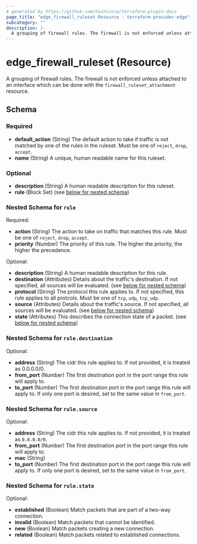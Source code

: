 ```yaml
---
# generated by https://github.com/hashicorp/terraform-plugin-docs
page_title: "edge_firewall_ruleset Resource - terraform-provider-edge"
subcategory: ""
description: |-
  A grouping of firewall rules. The firewall is not enforced unless attached to an interface which can be done with the firewall_ruleset_attachment resource.
---
```


# edge_firewall_ruleset (Resource)

A grouping of firewall rules. The firewall is not enforced unless attached to an interface which can be done with the `firewall_ruleset_attachment` resource.



<!-- schema generated by tfplugindocs -->
## Schema

### Required

- **default_action** (String) The default action to take if traffic is not matched by one of the rules in the ruleset. Must be one of `reject`, `drop`, `accept`.
- **name** (String) A unique, human readable name for this ruleset.

### Optional

- **description** (String) A human readable description for this ruleset.
- **rule** (Block Set) (see [below for nested schema](#nestedblock--rule))

<a id="nestedblock--rule"></a>
### Nested Schema for `rule`

Required:

- **action** (String) The action to take on traffic that matches this rule. Must be one of `reject`, `drop`, `accept`.
- **priority** (Number) The priority of this rule. The higher the priority, the higher the precedence.

Optional:

- **description** (String) A human readable description for this rule.
- **destination** (Attributes) Details about the traffic's destination. If not specified, all sources will be evaluated. (see [below for nested schema](#nestedatt--rule--destination))
- **protocol** (String) The protocol this rule applies to. If not specified, this rule applies to all protcols. Must be one of `tcp`, `udp`, `tcp_udp`.
- **source** (Attributes) Details about the traffic's source. If not specified, all sources will be evaluated. (see [below for nested schema](#nestedatt--rule--source))
- **state** (Attributes) This describes the connection state of a packet. (see [below for nested schema](#nestedatt--rule--state))

<a id="nestedatt--rule--destination"></a>
### Nested Schema for `rule.destination`

Optional:

- **address** (String) The cidr this rule applies to. If not provided, it is treated as 0.0.0.0/0.
- **from_port** (Number) The first destination port in the port range this rule will apply to.
- **to_port** (Number) The first destination port in the port range this rule will apply to. If only one port is desired, set to the same value in `from_port`.


<a id="nestedatt--rule--source"></a>
### Nested Schema for `rule.source`

Optional:

- **address** (String) The cidr this rule applies to. If not provided, it is treated as `0.0.0.0/0`.
- **from_port** (Number) The first destination port in the port range this rule will apply to.
- **mac** (String)
- **to_port** (Number) The first destination port in the port range this rule will apply to. If only one port is desired, set to the same value in `from_port`.


<a id="nestedatt--rule--state"></a>
### Nested Schema for `rule.state`

Optional:

- **established** (Boolean) Match packets that are part of a two-way connection.
- **invalid** (Boolean) Match packets that cannot be identified.
- **new** (Boolean) Match packets creating a new connection.
- **related** (Boolean) Match packets related to established connections.


